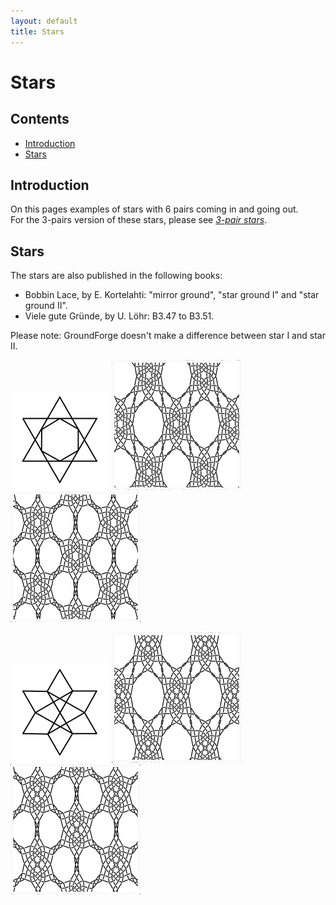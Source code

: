 ```yaml
---
layout: default
title: Stars
---
```

# Stars

## Contents
* [Introduction](#introduction)
* [Stars](#stars)

## Introduction
On this pages examples of stars with 6 pairs coming in and going out.      
For the 3-pairs version of these stars, please see [_3-pair stars_](../docs/snow_3#stars). 

## Stars

The stars are also published in the following books:
* Bobbin Lace, by E. Kortelahti: "mirror ground", "star ground I" and "star ground II".
* Viele gute Gründe, by U. Löhr: B3.47 to B3.51.    

Please note: GroundForge doesn't make a difference between star I and star II.     

![star mirror][p-st-kh-M]
[![star mirror][p-st-kh-Ms-01]][t-st-kh-Ms-01] 
[![star mirror][p-st-kh-Mb-01]][t-st-kh-Mb-01] 
<p style="clear: both"></p>

![star I & II][p-st-kh-I]
[![star I and II][p-st-kh-Is-01]][t-st-kh-Is-01] 
[![star I and II][p-st-kh-Ib-01]][t-st-kh-Ib-01] 
<p style="clear: both"></p>

[p-st-kh-IB-01]: ../images/star_6/ST-KH-IB-01.png 
[p-st-kh-Mb-01]: ../images/star_6/ST-KH-MB-01.png
[p-st-kh-Is-01]: ../images/star_6/ST-KH-IS-01.png
[p-st-kh-Ms-01]: ../images/star_6/ST-KH-MS-01.png

[p-st-kh-M]: ../images/star_6/ST-KH-M.svg?align=right "star mirror"
[p-st-kh-I]: ../images/star_6/ST-KH-I.svg?align=right "star I and II"

[t-st-kh-Ib-01]: /GroundForge/stitches.html?patchWidth=24&patchHeight=24&tile=x-r-x535,86-214-7,x158x-5-,4-5-7-r-&shiftColsSW=-4&shiftRowsSW=4&shiftColsSE=4&shiftRowsSE=4&h1=ctc&g1=ctc&f1=ctc&c1=ctctctc&h2=ctc&f2=ctc&e2=ctctctc&d2=ctc&b2=ctc&a2=ctctctc&g3=ctc&d3=ctc&c3=ctc&b3=ctc&g4=ctc&e4=ctc&c4=tctct&a4=ctc

[t-st-kh-Is-01]: /GroundForge/stitches.html?patchWidth=24&patchHeight=24&tile=y-5-w5,76-24-,x158x-,4-5-7-,x535x-,14-78-,&shiftColsSW=-3&shiftRowsSW=6&shiftColsSE=3&shiftRowsSE=6&f1=ctctt&c1=ctc&e2=ctc&d2=ctc&b2=ctc&a2=ctc&d3=ctc&c3=ctc&b3=ctc&e4=ctc&c4=tctct&a4=ctc&d5=ctc&c5=ctc&b5=ctc&e6=ctctt&d6=ctc&b6=ctc&a6=ctctt

[t-st-kh-Mb-01]: /GroundForge/stitches.html?patchWidth=24&patchHeight=24&tile=x-r-x734,86-214-7,x158x-5-,4x-x7-r-&shiftColsSW=-4&shiftRowsSW=4&shiftColsSE=4&shiftRowsSE=4&h1=ctc&g1=ctc&f1=ctc&c1=ctctctc&h2=ctc&f2=ctc&e2=ctctctc&d2=ctc&b2=ctc&a2=ctctctc&g3=ctc&d3=ctc&c3=ctc&b3=ctc&g4=ctc&e4=ctc&a4=ctc

[t-st-kh-Ms-01]: /GroundForge/stitches.html?patchWidth=24&patchHeight=24&tile=y-5-w5,76-24-,x158x-,4x-x7-,x734x-,14-78-,&shiftColsSW=-3&shiftRowsSW=6&shiftColsSE=3&shiftRowsSE=6&f1=ctctt&c1=ctc&e2=ctc&d2=ctc&b2=ctc&a2=ctc&d3=ctc&c3=ctc&b3=ctc&e4=ctc&a4=ctc&d5=ctc&c5=ctc&b5=ctc&e6=ctctt&d6=ctc&b6=ctc&a6=ctctt

